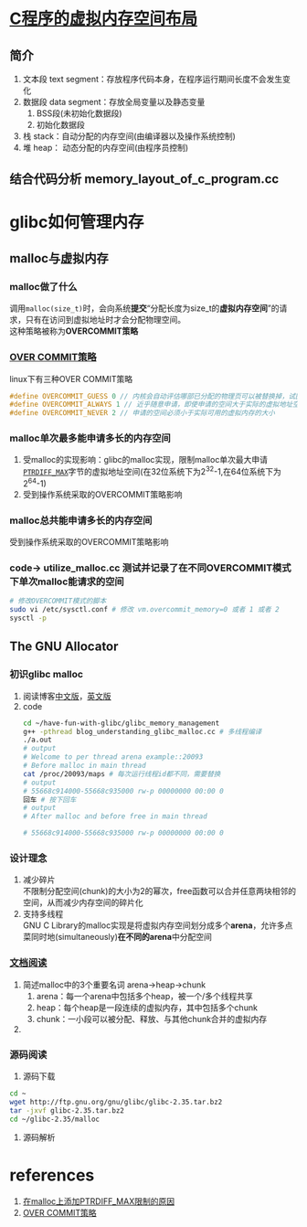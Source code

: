 # [C程序的虚拟内存空间布局](https://www.geeksforgeeks.org/memory-layout-of-c-program/)
## 简介
   1. 文本段 text segment：存放程序代码本身，在程序运行期间长度不会发生变化
   2. 数据段 data segment：存放全局变量以及静态变量
      1. BSS段(未初始化数据段)
      2. 初始化数据段
   3. 栈 stack：自动分配的内存空间(由编译器以及操作系统控制)
   4. 堆 heap： 动态分配的内存空间(由程序员控制)
## 结合代码分析 memory_layout_of_c_program.cc
# glibc如何管理内存
## malloc与虚拟内存 
### malloc做了什么
   调用`malloc(size_t)`时，会向系统**提交**“分配长度为size_t的**虚拟内存空间**”的请求，只有在访问到虚拟地址时才会分配物理空间。  
   这种策略被称为**OVERCOMMIT策略**
### [OVER COMMIT策略](http://www.wowotech.net/memory_management/overcommit.html)  
   linux下有三种OVER COMMIT策略  
   ```c++
   #define OVERCOMMIT_GUESS 0 // 内核会自动评估哪部已分配的物理页可以被替换掉，试图申请更多的空间。是ALWAYS和NEVER策略的折中
   #define OVERCOMMIT_ALWAYS 1 // 近乎随意申请，即使申请的空间大于实际的虚拟地址空间(内存+磁盘交换区)
   #define OVERCOMMIT_NEVER 2 // 申请的空间必须小于实际可用的虚拟内存的大小
   ```
### malloc单次最多能申请多长的内存空间 
   1. 受malloc的实现影响：glibc的malloc实现，限制malloc单次最大申请[`PTRDIFF_MAX`](https://sourceware.org/bugzilla/show_bug.cgi?id=23741#c2)字节的虚拟地址空间(在32位系统下为$2^{32}$-1,在64位系统下为$2^{64}$-1)
   2. 受到操作系统采取的OVERCOMMIT策略影响
### malloc总共能申请多长的内存空间
   受到操作系统采取的OVERCOMMIT策略影响
### code-> utilize_malloc.cc 测试并记录了在不同OVERCOMMIT模式下单次malloc能请求的空间  
   ```bash
   # 修改OVERCOMMIT模式的脚本
   sudo vi /etc/sysctl.conf # 修改 vm.overcommit_memory=0 或者 1 或者 2
   sysctl -p
   ```
## The GNU Allocator
### 初识glibc malloc  
   1. 阅读博客[中文版](https://blog.csdn.net/maokelong95/article/details/51989081)，[英文版](https://sploitfun.wordpress.com/2015/02/10/understanding-glibc-malloc/comment-page-1/?blogsub=confirming#subscribe-blog%E3%80%82)
   2. code  
      ```bash
      cd ~/have-fun-with-glibc/glibc_memory_management
      g++ -pthread blog_understanding_glibc_malloc.cc # 多线程编译
      ./a.out
      # output
      # Welcome to per thread arena example::20093
      # Before malloc in main thread
      cat /proc/20093/maps # 每次运行线程id都不同，需要替换
      # output
      # 55668c914000-55668c935000 rw-p 00000000 00:00 0                          [heap]
      回车 # 按下回车
      # output 
      # After malloc and before free in main thread

      # 55668c914000-55668c935000 rw-p 00000000 00:00 0                          [heap]
      ```
### 设计理念  
   1. 减少碎片  
   不限制分配空间(chunk)的大小为2的幂次，free函数可以合并任意两块相邻的空间，从而减少内存空间的碎片化
   1. 支持多线程  
   GNU C Library的malloc实现是将虚拟内存空间划分成多个**arena**，允许多点菜同时地(simultaneously)**在不同的arena**中分配空间
### [文档阅读](https://sourceware.org/glibc/wiki/MallocInternals)
   1. 简述malloc中的3个重要名词 arena->heap->chunk  
      1. arena：每一个arena中包括多个heap，被一个/多个线程共享
      2. heap：每个heap是一段连续的虚拟内存，其中包括多个chunk
      3. chunk：一小段可以被分配、释放、与其他chunk合并的虚拟内存
   2. 
### 源码阅读
   1. 源码下载
   ```bash
   cd ~
   wget http://ftp.gnu.org/gnu/glibc/glibc-2.35.tar.bz2
   tar -jxvf glibc-2.35.tar.bz2
   cd ~/glibc-2.35/malloc
   ```
   1. 源码解析
# references
1. [在malloc上添加PTRDIFF_MAX限制的原因](https://sourceware.org/bugzilla/show_bug.cgi?id=23741#c2)
2. [OVER COMMIT策略](http://www.wowotech.net/memory_management/overcommit.html)